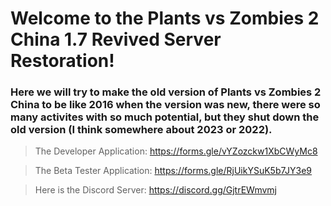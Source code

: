 # Welcome to the Plants vs Zombies 2 China 1.7 Revived Server Restoration!

### Here we will try to make the old version of Plants vs Zombies 2 China to be like 2016 when the version was new, there were so many activites with so much potential, but they shut down the old version (I think somewhere about 2023 or 2022).

>The Developer Application: https://forms.gle/vYZozckw1XbCWyMc8

>The Beta Tester Application: https://forms.gle/RjUikYSuK5b7JY3e9

>Here is the Discord Server: https://discord.gg/GjtrEWmvmj
